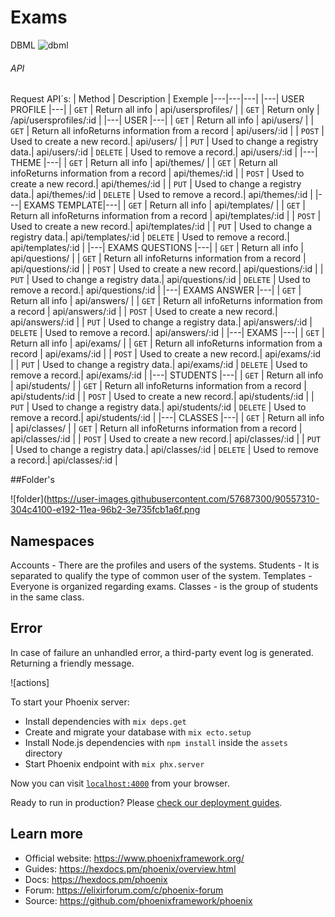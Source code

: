 # Exams

DBML
![dbml](https://user-images.githubusercontent.com/57687300/89142442-58effc00-d53f-11ea-8819-aa4316d67971.png)


###### API

Request API´s:
| Method | Description | Exemple
|---|---|---|
|---| USER PROFILE |---|
| `GET` | Return all info | api/usersprofiles/ |
| `GET` | Return only  | /api/usersprofiles/:id |
|---| USER |---|
| `GET` | Return all info | api/users/ |
| `GET` | Return all infoReturns information from a record | api/users/:id |
| `POST` | Used to create a new record.| api/users/ |
| `PUT` | Used to change a registry data.| api/users/:id |
`DELETE` | Used to remove a record.| api/users/:id |
|---| THEME |---|
| `GET` | Return all info | api/themes/ |
| `GET` | Return all infoReturns information from a record | api/themes/:id |
| `POST` | Used to create a new record.| api/themes/:id |
| `PUT` | Used to change a registry data.| api/themes/:id |
`DELETE` | Used to remove a record.| api/themes/:id |
|---| EXAMS TEMPLATE|---|
| `GET` | Return all info | api/templates/ |
| `GET` | Return all infoReturns information from a record | api/templates/:id |
| `POST` | Used to create a new record.| api/templates/:id |
| `PUT` | Used to change a registry data.| api/templates/:id |
`DELETE` | Used to remove a record.| api/templates/:id |
|---| EXAMS QUESTIONS |---|
| `GET` | Return all info | api/questions/ |
| `GET` | Return all infoReturns information from a record | api/questions/:id |
| `POST` | Used to create a new record.| api/questions/:id |
| `PUT` | Used to change a registry data.| api/questions/:id |
`DELETE` | Used to remove a record.| api/questions/:id |
|---| EXAMS ANSWER |---|
| `GET` | Return all info | api/answers/ |
| `GET` | Return all infoReturns information from a record | api/answers/:id |
| `POST` | Used to create a new record.| api/answers/:id |
| `PUT` | Used to change a registry data.| api/answers/:id |
`DELETE` | Used to remove a record.| api/answers/:id |
|---| EXAMS |---|
| `GET` | Return all info | api/exams/ |
| `GET` | Return all infoReturns information from a record | api/exams/:id |
| `POST` | Used to create a new record.| api/exams/:id |
| `PUT` | Used to change a registry data.| api/exams/:id |
`DELETE` | Used to remove a record.| api/exams/:id |
|---| STUDENTS |---|
| `GET` | Return all info | api/students/ |
| `GET` | Return all infoReturns information from a record | api/students/:id |
| `POST` | Used to create a new record.| api/students/:id |
| `PUT` | Used to change a registry data.| api/students/:id |
`DELETE` | Used to remove a record.| api/students/:id |
|---| CLASSES |---|
| `GET` | Return all info | api/classes/ |
| `GET` | Return all infoReturns information from a record | api/classes/:id |
| `POST` | Used to create a new record.| api/classes/:id |
| `PUT` | Used to change a registry data.| api/classes/:id |
`DELETE` | Used to remove a record.| api/classes/:id |


##Folder's

![folder](https://user-images.githubusercontent.com/57687300/90557310-304c4100-e192-11ea-96b2-3e735fcb1a6f.png


## Namespaces 

Accounts - There are the profiles and users of the systems.
Students - It is separated to qualify the type of common user of the system.
Templates - Everyone is organized regarding exams.
Classes - is the group of students in the same class.

## Error
In case of failure an unhandled error, a third-party event log is generated. Returning a friendly message.

![actions]

To start your Phoenix server:

  * Install dependencies with `mix deps.get`
  * Create and migrate your database with `mix ecto.setup`
  * Install Node.js dependencies with `npm install` inside the `assets` directory
  * Start Phoenix endpoint with `mix phx.server`

Now you can visit [`localhost:4000`](http://localhost:4000) from your browser.

Ready to run in production? Please [check our deployment guides](https://hexdocs.pm/phoenix/deployment.html).

## Learn more

  * Official website: https://www.phoenixframework.org/
  * Guides: https://hexdocs.pm/phoenix/overview.html
  * Docs: https://hexdocs.pm/phoenix
  * Forum: https://elixirforum.com/c/phoenix-forum
  * Source: https://github.com/phoenixframework/phoenix
